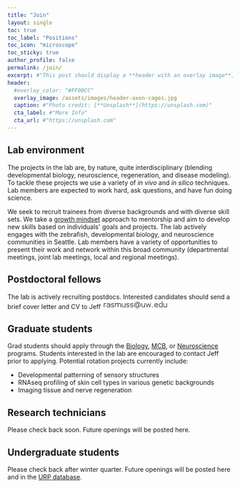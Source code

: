 ```yaml
---
title: "Join"
layout: single
toc: true
toc_label: "Positions"
toc_icon: "microscope"
toc_sticky: true
author_profile: false
permalink: /join/
excerpt: #"This post should display a **header with an overlay image**, if the theme supports it."
header:
  #overlay_color: "#FF00CC"
  overlay_image: /assets/images/header-axon-cages.jpg
  caption: #"Photo credit: [**Unsplash**](https://unsplash.com)"
  cta_label: #"More Info"
  cta_url: #"https://unsplash.com"
---
```

## Lab environment
The projects in the lab are, by nature, quite interdisciplinary (blending developmental biology, neuroscience, regeneration, and disease modeling). To tackle these projects we use a variety of *in vivo* and *in silico* techniques. Lab members are expected to work hard, ask questions, and have fun doing science.

We seek to recruit trainees from diverse backgrounds and with diverse skill sets. We take a [growth mindset](https://www.brainpickings.org/2014/01/29/carol-dweck-mindset/) approach to mentorship and aim to develop new skills based on individuals' goals and projects. The lab actively engages with the zebrafish, developmental biology, and neuroscience communities in Seattle. Lab members have a variety of opportunities to present their work and network within this broad community (departmental meetings, joint lab meetings, local and regional meetings). 

## Postdoctoral fellows
The lab is actively recruiting postdocs. Interested candidates should send a brief cover letter and CV to Jeff ![contact](/assets/images/contact.png)

## Graduate students
Grad students should apply through the [Biology](https://www.biology.washington.edu/programs/graduate), [MCB](http://mcb-seattle.edu/), or [Neuroscience](http://depts.washington.edu/neurogrd/) programs. Students interested in the lab are encouraged to contact Jeff prior to applying. Potential rotation projects currently include:
* Developmental patterning of sensory structures
* RNAseq profiling of skin cell types in various genetic backgrounds
* Imaging tissue and nerve regeneration 

## Research technicians
Please check back soon. Future openings will be posted here.

## Undergraduate students
Please check back after winter quarter. Future openings will be posted here and in the [URP database](https://www.washington.edu/undergradresearch/students/find/). 
